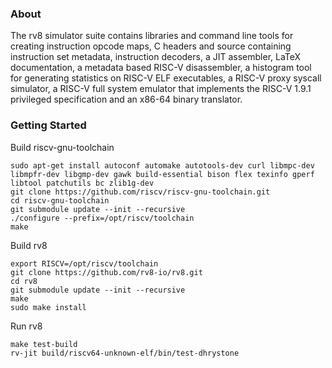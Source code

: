 ### About

The rv8 simulator suite contains libraries and command line tools for creating instruction opcode maps, C headers and source containing instruction set metadata, instruction decoders, a JIT assembler, LaTeX documentation, a metadata based RISC-V disassembler, a histogram tool for generating statistics on RISC-V ELF executables, a RISC-V proxy syscall simulator, a RISC-V full system emulator that implements the RISC-V 1.9.1 privileged specification and an x86-64 binary translator.

### Getting Started

Build riscv-gnu-toolchain

```
sudo apt-get install autoconf automake autotools-dev curl libmpc-dev libmpfr-dev libgmp-dev gawk build-essential bison flex texinfo gperf libtool patchutils bc zlib1g-dev
git clone https://github.com/riscv/riscv-gnu-toolchain.git
cd riscv-gnu-toolchain
git submodule update --init --recursive
./configure --prefix=/opt/riscv/toolchain
make
```

Build rv8

```
export RISCV=/opt/riscv/toolchain
git clone https://github.com/rv8-io/rv8.git
cd rv8
git submodule update --init --recursive
make
sudo make install
```

Run rv8

```
make test-build
rv-jit build/riscv64-unknown-elf/bin/test-dhrystone
```
